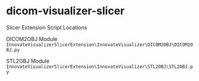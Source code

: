 # dicom-visualizer-slicer

Slicer Extension Script Locations

DICOM2OBJ Module
`InnovateVisualizerSlicerExtension\InnovateVisualizer\DICOM2OBJ\DICOM2OBJ.py`

STL2OBJ Module
`InnovateVisualizerSlicerExtension\InnovateVisualizer\STL2OBJ\STL2OBJ.py`
